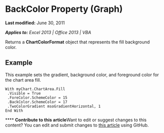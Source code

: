 
# BackColor Property (Graph)

 **Last modified:** June 30, 2011

 _**Applies to:** Excel 2013 | Office 2013 | VBA_

Returns a  **ChartColorFormat** object that represents the fill background color.


## Example

This example sets the gradient, background color, and foreground color for the chart area fill.


```
With myChart.ChartArea.Fill 
 .Visible = True 
 .ForeColor.SchemeColor = 15 
 .BackColor.SchemeColor = 17 
 .TwoColorGradient msoGradientHorizontal, 1 
End With
```


****   **Contribute to this article**Want to edit or suggest changes to this content? You can edit and submit changes to  [this article](https://github.com/jhershey00/VBA_Excel_Test/OpenXMLCon/articles/29f8617f-71a2-fa0b-89c7-8b20ff8cd87d.md) using GitHub.

